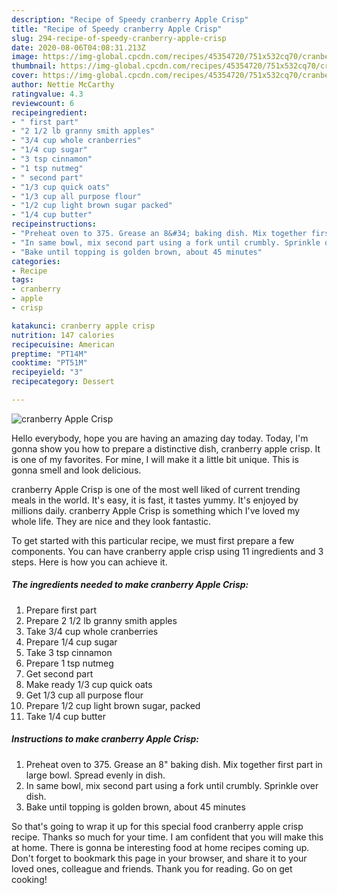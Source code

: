 ```yaml
---
description: "Recipe of Speedy cranberry Apple Crisp"
title: "Recipe of Speedy cranberry Apple Crisp"
slug: 294-recipe-of-speedy-cranberry-apple-crisp
date: 2020-08-06T04:08:31.213Z
image: https://img-global.cpcdn.com/recipes/45354720/751x532cq70/cranberry-apple-crisp-recipe-main-photo.jpg
thumbnail: https://img-global.cpcdn.com/recipes/45354720/751x532cq70/cranberry-apple-crisp-recipe-main-photo.jpg
cover: https://img-global.cpcdn.com/recipes/45354720/751x532cq70/cranberry-apple-crisp-recipe-main-photo.jpg
author: Nettie McCarthy
ratingvalue: 4.3
reviewcount: 6
recipeingredient:
- " first part"
- "2 1/2 lb granny smith apples"
- "3/4 cup whole cranberries"
- "1/4 cup sugar"
- "3 tsp cinnamon"
- "1 tsp nutmeg"
- " second part"
- "1/3 cup quick oats"
- "1/3 cup all purpose flour"
- "1/2 cup light brown sugar packed"
- "1/4 cup butter"
recipeinstructions:
- "Preheat oven to 375. Grease an 8&#34; baking dish. Mix together first part in large bowl. Spread evenly in dish."
- "In same bowl, mix second part using a fork until crumbly. Sprinkle over dish."
- "Bake until topping is golden brown, about 45 minutes"
categories:
- Recipe
tags:
- cranberry
- apple
- crisp

katakunci: cranberry apple crisp 
nutrition: 147 calories
recipecuisine: American
preptime: "PT14M"
cooktime: "PT51M"
recipeyield: "3"
recipecategory: Dessert

---
```



![cranberry Apple Crisp](https://img-global.cpcdn.com/recipes/45354720/751x532cq70/cranberry-apple-crisp-recipe-main-photo.jpg)

Hello everybody, hope you are having an amazing day today. Today, I'm gonna show you how to prepare a distinctive dish, cranberry apple crisp. It is one of my favorites. For mine, I will make it a little bit unique. This is gonna smell and look delicious.



cranberry Apple Crisp is one of the most well liked of current trending meals in the world. It's easy, it is fast, it tastes yummy. It's enjoyed by millions daily. cranberry Apple Crisp is something which I've loved my whole life. They are nice and they look fantastic.


To get started with this particular recipe, we must first prepare a few components. You can have cranberry apple crisp using 11 ingredients and 3 steps. Here is how you can achieve it.

##### The ingredients needed to make cranberry Apple Crisp:

1. Prepare  first part
1. Prepare 2 1/2 lb granny smith apples
1. Take 3/4 cup whole cranberries
1. Prepare 1/4 cup sugar
1. Take 3 tsp cinnamon
1. Prepare 1 tsp nutmeg
1. Get  second part
1. Make ready 1/3 cup quick oats
1. Get 1/3 cup all purpose flour
1. Prepare 1/2 cup light brown sugar, packed
1. Take 1/4 cup butter




##### Instructions to make cranberry Apple Crisp:

1. Preheat oven to 375. Grease an 8&#34; baking dish. Mix together first part in large bowl. Spread evenly in dish.
1. In same bowl, mix second part using a fork until crumbly. Sprinkle over dish.
1. Bake until topping is golden brown, about 45 minutes




So that's going to wrap it up for this special food cranberry apple crisp recipe. Thanks so much for your time. I am confident that you will make this at home. There is gonna be interesting food at home recipes coming up. Don't forget to bookmark this page in your browser, and share it to your loved ones, colleague and friends. Thank you for reading. Go on get cooking!
